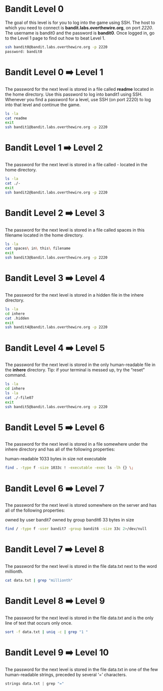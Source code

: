 # Bandit Level 0
The goal of this level is for you to log into the game using SSH. The host to which you need to connect is **bandit.labs.overthewire.org**, on port *2220*. The username is bandit0 and the password is **bandit0**. Once logged in, go to the Level 1 page to find out how to beat Level 1.
```bash
ssh bandit0@bandit.labs.overthewire.org -p 2220
password: bandit0
```

# Bandit Level 0 ➡️ Level 1
The password for the next level is stored in a file called **readme** located in the home directory. Use this password to log into bandit1 using SSH. Whenever you find a password for a level, use SSH (on port 2220) to log into that level and continue the game.

```bash
ls -la
cat readme
exit
ssh bandit1@bandit.labs.overthewire.org -p 2220
```

# Bandit Level 1 ➡️ Level 2

The password for the next level is stored in a file called - located in the home directory.

```bash
ls -la
cat ./-
exit
ssh bandit2@bandit.labs.overthewire.org -p 2220
```
# Bandit Level 2 ➡️ Level 3

The password for the next level is stored in a file called spaces in this filename located in the home directory.

```bash
ls -la
cat spaces\ in\ this\ filename
exit
ssh bandit3@bandit.labs.overthewire.org -p 2220
```

# Bandit Level 3 ➡️ Level 4

The password for the next level is stored in a hidden file in the inhere directory.

```bash
ls -la
cd inhere
cat .hidden
exit
ssh bandit4@bandit.labs.overthewire.org -p 2220
```

# Bandit Level 4 ➡️ Level 5

The password for the next level is stored in the only human-readable file in the **inhere** directory. Tip: if your terminal is messed up, try the “reset” command.

```bash
ls -la
cd inhere
ls -la
cat ./-file07
exit
ssh bandit5@bandit.labs.overthewire.org -p 2220
```
# Bandit Level 5 ➡️ Level 6

The password for the next level is stored in a file somewhere under the inhere directory and has all of the following properties:

human-readable
1033 bytes in size
not executable

```bash
find . -type f -size 1033c ! -executable -exec ls -lh {} \;
```

# Bandit Level 6 ➡️ Level 7

The password for the next level is stored somewhere on the server and has all of the following properties:

owned by user bandit7
owned by group bandit6
33 bytes in size

```bash
find / -type f -user bandit7 -group bandit6 -size 33c 2>/dev/null
```

# Bandit Level 7 ➡️ Level 8

The password for the next level is stored in the file data.txt next to the word millionth.

```bash
cat data.txt | grep "millionth"
```

# Bandit Level 8 ➡️ Level 9

The password for the next level is stored in the file data.txt and is the only line of text that occurs only once.

```bash
sort -f data.txt | uniq -c | grep "1 "
```

# Bandit Level 9 ➡️ Level 10

The password for the next level is stored in the file data.txt in one of the few human-readable strings, preceded by several ‘=’ characters.

```python
strings data.txt | grep "="
```

